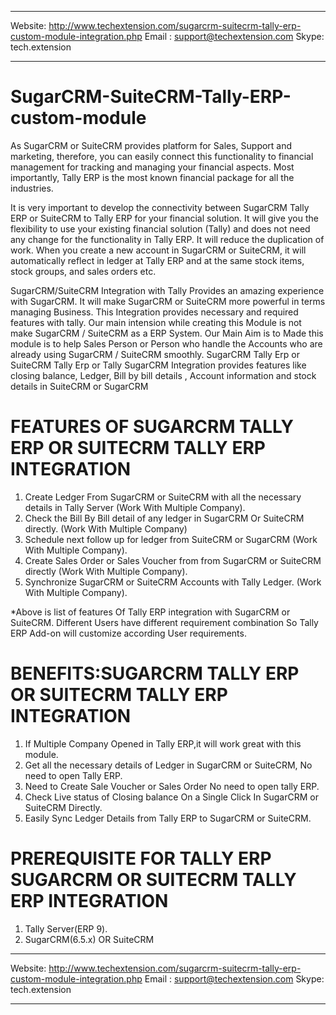 ______________________________________________________________________________________________________________________
Website: http://www.techextension.com/sugarcrm-suitecrm-tally-erp-custom-module-integration.php
Email : support@techextension.com
Skype: tech.extension

______________________________________________________________________________________________________________________

SugarCRM-SuiteCRM-Tally-ERP-custom-module
=========================================

As SugarCRM or SuiteCRM provides platform for Sales, Support and marketing, therefore, you can easily connect this functionality to financial management for tracking and managing your financial aspects. Most importantly, Tally ERP is the most known financial package for all the industries.
 
It is very important to develop the connectivity between SugarCRM Tally ERP or SuiteCRM to Tally ERP for your financial solution. It will give you the flexibility to use your existing financial solution (Tally) and does not need any change for the functionality in Tally ERP. It will reduce the duplication of work. When you create a new account in SugarCRM or SuiteCRM, it will automatically reflect in ledger at Tally ERP and at the same stock items, stock groups, and sales orders etc.
 
SugarCRM/SuiteCRM Integration with Tally Provides an amazing experience with SugarCRM. It will make SugarCRM or SuiteCRM more powerful in terms managing Business. This Integration provides necessary and required features with tally. Our main intension while creating this Module is not make SugarCRM / SuiteCRM as a ERP System. Our Main Aim is to Made this module is to help Sales Person or Person who handle the Accounts who are already using SugarCRM / SuiteCRM smoothly. SugarCRM Tally Erp or SuiteCRM Tally Erp or Tally SugarCRM Integration provides features like closing balance, Ledger, Bill by bill details , Account information and stock details in SuiteCRM or SugarCRM

FEATURES OF SUGARCRM TALLY ERP OR SUITECRM TALLY ERP INTEGRATION
=========================================

1. Create Ledger From SugarCRM or SuiteCRM with all the necessary details in Tally Server (Work With Multiple Company).
2. Check the Bill By Bill detail of any ledger in SugarCRM Or SuiteCRM directly. (Work With Multiple Company)
3. Schedule next follow up for ledger from SuiteCRM or SugarCRM (Work With Multiple Company).
4. Create Sales Order or Sales Voucher from from SugarCRM or SuiteCRM directly (Work With Multiple Company).
5. Synchronize SugarCRM or SuiteCRM Accounts with Tally Ledger. (Work With Multiple Company).

*Above is list of features Of Tally ERP integration with SugarCRM or SuiteCRM. Different Users have different requirement combination So Tally ERP Add-on will customize according User requirements.
 
 
BENEFITS:SUGARCRM TALLY ERP OR SUITECRM TALLY ERP INTEGRATION
=========================================

1. If Multiple Company Opened in Tally ERP,it will work great with this module.
2. Get all the necessary details of Ledger in SugarCRM or SuiteCRM, No need to open Tally ERP.
3. Need to Create Sale Voucher or Sales Order No need to open tally ERP.
4. Check Live status of Closing balance On a Single Click In SugarCRM or SuiteCRM Directly.
5. Easily Sync Ledger Details from Tally ERP to SugarCRM or SuiteCRM.

PREREQUISITE FOR TALLY ERP SUGARCRM OR SUITECRM  TALLY ERP INTEGRATION
=========================================
1. Tally Server(ERP 9).
2. SugarCRM(6.5.x) OR SuiteCRM

______________________________________________________________________________________________________________________
Website: http://www.techextension.com/sugarcrm-suitecrm-tally-erp-custom-module-integration.php
Email : support@techextension.com
Skype: tech.extension

______________________________________________________________________________________________________________________
